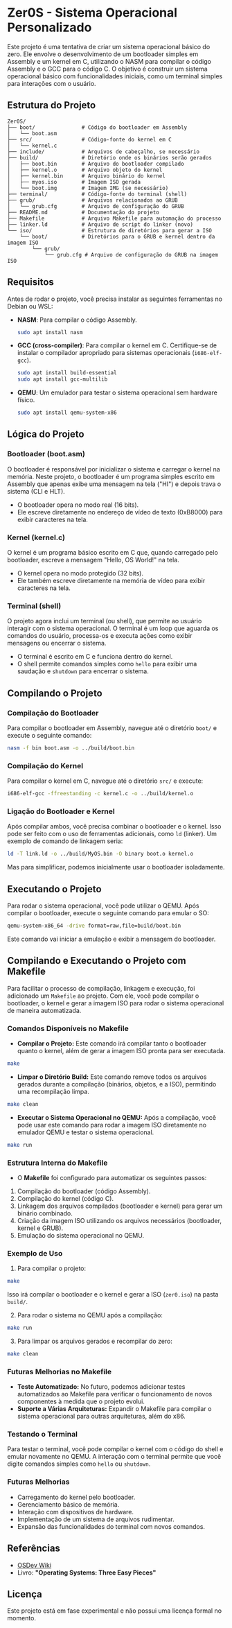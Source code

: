 # Zer0S - Sistema Operacional Personalizado

Este projeto é uma tentativa de criar um sistema operacional básico do zero. Ele envolve o desenvolvimento de um bootloader simples em Assembly e um kernel em C, utilizando o NASM para compilar o código Assembly e o GCC para o código C. O objetivo é construir um sistema operacional básico com funcionalidades iniciais, como um terminal simples para interações com o usuário.

## Estrutura do Projeto

```
Zer0S/
├── boot/               # Código do bootloader em Assembly
│   └── boot.asm
├── src/                # Código-fonte do kernel em C
│   └── kernel.c
├── include/            # Arquivos de cabeçalho, se necessário
├── build/              # Diretório onde os binários serão gerados
│   ├── boot.bin        # Arquivo do bootloader compilado
│   ├── kernel.o        # Arquivo objeto do kernel
│   ├── kernel.bin      # Arquivo binário do kernel
│   ├── myos.iso        # Imagem ISO gerada
│   └── boot.img        # Imagem IMG (se necessário)
├── terminal/           # Código-fonte do terminal (shell)
├── grub/               # Arquivos relacionados ao GRUB
│   └── grub.cfg        # Arquivo de configuração do GRUB
├── README.md           # Documentação do projeto
├── Makefile            # Arquivo Makefile para automação do processo
├── linker.ld           # Arquivo de script do linker (novo)
└── iso/                # Estrutura de diretórios para gerar a ISO
    └── boot/           # Diretórios para o GRUB e kernel dentro da imagem ISO
        └── grub/
            └── grub.cfg # Arquivo de configuração do GRUB na imagem ISO
```

## Requisitos

Antes de rodar o projeto, você precisa instalar as seguintes ferramentas no Debian ou WSL:

- **NASM**: Para compilar o código Assembly.
  ```bash
  sudo apt install nasm
  ```
- **GCC (cross-compiler)**: Para compilar o kernel em C. Certifique-se de instalar o compilador apropriado para sistemas operacionais (`i686-elf-gcc`).
  ```bash
  sudo apt install build-essential
  sudo apt install gcc-multilib
  ```
- **QEMU**: Um emulador para testar o sistema operacional sem hardware físico.
  ```bash
  sudo apt install qemu-system-x86
  ```

## Lógica do Projeto

### Bootloader (boot.asm)

O bootloader é responsável por inicializar o sistema e carregar o kernel na memória. Neste projeto, o bootloader é um programa simples escrito em Assembly que apenas exibe uma mensagem na tela ("HI") e depois trava o sistema (CLI e HLT).

- O bootloader opera no modo real (16 bits).
- Ele escreve diretamente no endereço de vídeo de texto (0xB8000) para exibir caracteres na tela.

### Kernel (kernel.c)

O kernel é um programa básico escrito em C que, quando carregado pelo bootloader, escreve a mensagem "Hello, OS World!" na tela.

- O kernel opera no modo protegido (32 bits).
- Ele também escreve diretamente na memória de vídeo para exibir caracteres na tela.

### Terminal (shell)

O projeto agora inclui um terminal (ou shell), que permite ao usuário interagir com o sistema operacional. O terminal é um loop que aguarda os comandos do usuário, processa-os e executa ações como exibir mensagens ou encerrar o sistema.

- O terminal é escrito em C e funciona dentro do kernel.
- O shell permite comandos simples como `hello` para exibir uma saudação e `shutdown` para encerrar o sistema.

## Compilando o Projeto

### Compilação do Bootloader

Para compilar o bootloader em Assembly, navegue até o diretório `boot/` e execute o seguinte comando:

```bash
nasm -f bin boot.asm -o ../build/boot.bin
```

### Compilação do Kernel

Para compilar o kernel em C, navegue até o diretório `src/` e execute:

```bash
i686-elf-gcc -ffreestanding -c kernel.c -o ../build/kernel.o
```

### Ligação do Bootloader e Kernel

Após compilar ambos, você precisa combinar o bootloader e o kernel. Isso pode ser feito com o uso de ferramentas adicionais, como `ld` (linker). Um exemplo de comando de linkagem seria:

```bash
ld -T link.ld -o ../build/MyOS.bin -O binary boot.o kernel.o
```

Mas para simplificar, podemos inicialmente usar o bootloader isoladamente.

## Executando o Projeto

Para rodar o sistema operacional, você pode utilizar o QEMU. Após compilar o bootloader, execute o seguinte comando para emular o SO:

```bash
qemu-system-x86_64 -drive format=raw,file=build/boot.bin
```

Este comando vai iniciar a emulação e exibir a mensagem do bootloader.

## Compilando e Executando o Projeto com Makefile
Para facilitar o processo de compilação, linkagem e execução, foi adicionado um `Makefile` ao projeto. Com ele, você pode compilar o bootloader, o kernel e gerar a imagem ISO para rodar o sistema operacional de maneira automatizada.

### Comandos Disponíveis no Makefile
- **Compilar o Projeto:**
Este comando irá compilar tanto o bootloader quanto o kernel, além de gerar a imagem ISO pronta para ser executada.

```bash
make
```

- **Limpar o Diretório Build:**
Este comando remove todos os arquivos gerados durante a compilação (binários, objetos, e a ISO), permitindo uma recompilação limpa.

```bash
make clean
```

- **Executar o Sistema Operacional no QEMU:**
Após a compilação, você pode usar este comando para rodar a imagem ISO diretamente no emulador QEMU e testar o sistema operacional.

```bash
make run
```

### Estrutura Interna do Makefile
- O **Makefile** foi configurado para automatizar os seguintes passos:
1. Compilação do bootloader (código Assembly).
2. Compilação do kernel (código C).
3. Linkagem dos arquivos compilados (bootloader e kernel) para gerar um binário combinado.
4. Criação da imagem ISO utilizando os arquivos necessários (bootloader, kernel e GRUB).
5. Emulação do sistema operacional no QEMU.

### Exemplo de Uso
1. Para compilar o projeto:

```bash
make
```
Isso irá compilar o bootloader e o kernel e gerar a ISO (`zer0.iso`) na pasta `build/`.

2. Para rodar o sistema no QEMU após a compilação:

```bash
make run
```
3. Para limpar os arquivos gerados e recompilar do zero:

```bash
make clean
```

### Futuras Melhorias no Makefile
- **Teste Automatizado:** No futuro, podemos adicionar testes automatizados ao Makefile para verificar o funcionamento de novos componentes à medida que o projeto evolui.
- **Suporte a Várias Arquiteturas:** Expandir o Makefile para compilar o sistema operacional para outras arquiteturas, além do x86.

### Testando o Terminal

Para testar o terminal, você pode compilar o kernel com o código do shell e emular novamente no QEMU. A interação com o terminal permite que você digite comandos simples como `hello` ou `shutdown`.

### Futuras Melhorias

- Carregamento do kernel pelo bootloader.
- Gerenciamento básico de memória.
- Interação com dispositivos de hardware.
- Implementação de um sistema de arquivos rudimentar.
- Expansão das funcionalidades do terminal com novos comandos.

## Referências

- [OSDev Wiki](https://wiki.osdev.org)
- Livro: **"Operating Systems: Three Easy Pieces"**

## Licença

Este projeto está em fase experimental e não possui uma licença formal no momento.
